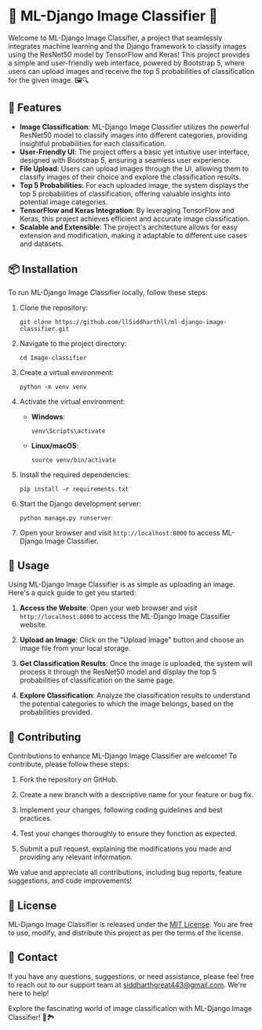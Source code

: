 # 🌟 ML-Django Image Classifier 🌟

Welcome to ML-Django Image Classifier, a project that seamlessly integrates machine learning and the Django framework to classify images using the ResNet50 model by TensorFlow and Keras! This project provides a simple and user-friendly web interface, powered by Bootstrap 5, where users can upload images and receive the top 5 probabilities of classification for the given image. 🖼️🔍

## 📌 Features

- **Image Classification**: ML-Django Image Classifier utilizes the powerful ResNet50 model to classify images into different categories, providing insightful probabilities for each classification.
- **User-Friendly UI**: The project offers a basic yet intuitive user interface, designed with Bootstrap 5, ensuring a seamless user experience.
- **File Upload**: Users can upload images through the UI, allowing them to classify images of their choice and explore the classification results.
- **Top 5 Probabilities**: For each uploaded image, the system displays the top 5 probabilities of classification, offering valuable insights into potential image categories.
- **TensorFlow and Keras Integration**: By leveraging TensorFlow and Keras, this project achieves efficient and accurate image classification.
- **Scalable and Extensible**: The project's architecture allows for easy extension and modification, making it adaptable to different use cases and datasets.

## 📦 Installation

To run ML-Django Image Classifier locally, follow these steps:

1. Clone the repository:

   ```shell
   git clone https://github.com/llSiddharthll/ml-django-image-classifier.git
   ```

2. Navigate to the project directory:

   ```shell
   cd Image-classifier
   ```

3. Create a virtual environment:

   ```shell
   python -m venv venv
   ```

4. Activate the virtual environment:

   - **Windows**:

     ```shell
     venv\Scripts\activate
     ```

   - **Linux/macOS**:

     ```shell
     source venv/bin/activate
     ```

5. Install the required dependencies:

   ```shell
   pip install -r requirements.txt
   ```

6. Start the Django development server:

   ```shell
   python manage.py runserver
   ```

7. Open your browser and visit `http://localhost:8000` to access ML-Django Image Classifier.

## 📝 Usage

Using ML-Django Image Classifier is as simple as uploading an image. Here's a quick guide to get you started:

1. **Access the Website**: Open your web browser and visit `http://localhost:8000` to access the ML-Django Image Classifier website.

2. **Upload an Image**: Click on the "Upload Image" button and choose an image file from your local storage.

3. **Get Classification Results**: Once the image is uploaded, the system will process it through the ResNet50 model and display the top 5 probabilities of classification on the same page.

4. **Explore Classification**: Analyze the classification results to understand the potential categories to which the image belongs, based on the probabilities provided.

## 🤝 Contributing

Contributions to enhance ML-Django Image Classifier are welcome! To contribute, please follow these steps:

1. Fork the repository on GitHub.

2. Create a new branch with a descriptive name for your feature or bug fix.

3. Implement your changes, following coding guidelines and best practices.

4. Test your changes thoroughly to ensure they function as expected.

5. Submit a pull request, explaining the modifications you made and providing any relevant information.

We value and appreciate all contributions, including bug reports, feature suggestions, and code improvements!

## 📃 License

ML-Django Image Classifier is released under the [MIT License](LICENSE.md). You are free to use, modify, and distribute this project as per the terms of the license.

## 📧 Contact

If you have any questions, suggestions, or need assistance, please feel free to reach out to our support team at siddharthgreat443@gmail.com. We're here to help!

Explore the fascinating world of image classification with ML-Django Image Classifier! 🌌🏞️
